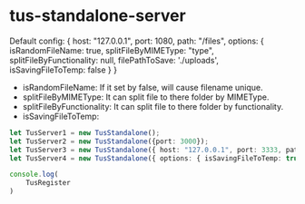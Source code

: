 # tus-standalone-server



Default config:
{
    host: "127.0.0.1",
    port: 1080,
    path: "/files",
    options: {
        isRandomFileName: true, 
        splitFileByMIMEType: "type", 
        splitFileByFunctionality: null,
        filePathToSave: './uploads',
        isSavingFileToTemp: false
    }
 }  
 
 * isRandomFileName: If it set by false, will cause filename unique.
 * splitFileByMIMEType: It can split file to there folder by MIMEType.
 * splitFileByFunctionality: It can split file to there folder by functionality.
 * isSavingFileToTemp: 


```ts
let TusServer1 = new TusStandalone();
let TusServer2 = new TusStandalone({port: 3000});
let TusServer3 = new TusStandalone({ host: "127.0.0.1", port: 3333, path: "/ttttt", options: { splitFileByMIMEType: null } });
let TusServer4 = new TusStandalone({ options: { isSavingFileToTemp: true, splitFileByFunctionality: "ad", splitFileByMIMEType:null } });

console.log(
    TusRegister
)
```